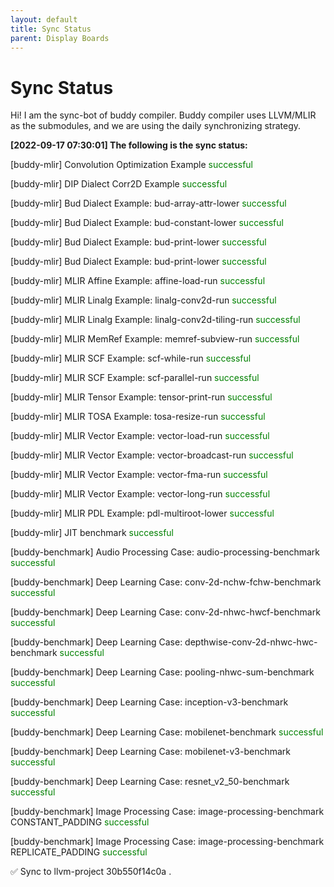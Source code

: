 ```yaml
---
layout: default
title: Sync Status
parent: Display Boards
---
```


# Sync Status

Hi! I am the sync-bot of buddy compiler. Buddy compiler uses LLVM/MLIR as the submodules, and we are using the daily synchronizing strategy.

**[2022-09-17 07:30:01] The following is the sync status:**

[buddy-mlir] Convolution Optimization Example  <font color=green>successful</font>

[buddy-mlir] DIP Dialect Corr2D Example  <font color=green>successful</font>

[buddy-mlir] Bud Dialect Example: bud-array-attr-lower <font color=green>successful</font>

[buddy-mlir] Bud Dialect Example: bud-constant-lower <font color=green>successful</font>

[buddy-mlir] Bud Dialect Example: bud-print-lower <font color=green>successful</font>

[buddy-mlir] Bud Dialect Example: bud-print-lower <font color=green>successful</font>

[buddy-mlir] MLIR Affine Example: affine-load-run <font color=green>successful</font>

[buddy-mlir] MLIR Linalg Example: linalg-conv2d-run <font color=green>successful</font>

[buddy-mlir] MLIR Linalg Example: linalg-conv2d-tiling-run <font color=green>successful</font>

[buddy-mlir] MLIR MemRef Example: memref-subview-run <font color=green>successful</font>

[buddy-mlir] MLIR SCF Example: scf-while-run <font color=green>successful</font>

[buddy-mlir] MLIR SCF Example: scf-parallel-run <font color=green>successful</font>

[buddy-mlir] MLIR Tensor Example: tensor-print-run <font color=green>successful</font>

[buddy-mlir] MLIR TOSA Example: tosa-resize-run <font color=green>successful</font>

[buddy-mlir] MLIR Vector Example: vector-load-run <font color=green>successful</font>

[buddy-mlir] MLIR Vector Example: vector-broadcast-run <font color=green>successful</font>

[buddy-mlir] MLIR Vector Example: vector-fma-run <font color=green>successful</font>

[buddy-mlir] MLIR Vector Example: vector-long-run <font color=green>successful</font>

[buddy-mlir] MLIR PDL Example: pdl-multiroot-lower <font color=green>successful</font>

[buddy-mlir] JIT benchmark <font color=green>successful</font>

[buddy-benchmark] Audio Processing Case: audio-processing-benchmark <font color=green>successful</font>

[buddy-benchmark] Deep Learning Case: conv-2d-nchw-fchw-benchmark <font color=green>successful</font>

[buddy-benchmark] Deep Learning Case: conv-2d-nhwc-hwcf-benchmark <font color=green>successful</font>

[buddy-benchmark] Deep Learning Case: depthwise-conv-2d-nhwc-hwc-benchmark <font color=green>successful</font>

[buddy-benchmark] Deep Learning Case: pooling-nhwc-sum-benchmark <font color=green>successful</font>

[buddy-benchmark] Deep Learning Case: inception-v3-benchmark <font color=green>successful</font>

[buddy-benchmark] Deep Learning Case: mobilenet-benchmark <font color=green>successful</font>

[buddy-benchmark] Deep Learning Case: mobilenet-v3-benchmark <font color=green>successful</font>

[buddy-benchmark] Deep Learning Case: resnet_v2_50-benchmark <font color=green>successful</font>

[buddy-benchmark] Image Processing Case: image-processing-benchmark CONSTANT_PADDING <font color=green>successful</font>

[buddy-benchmark] Image Processing Case: image-processing-benchmark REPLICATE_PADDING <font color=green>successful</font>

✅ Sync to llvm-project 30b550f14c0a .

